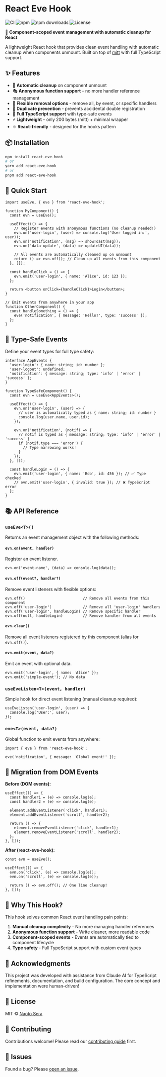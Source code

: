 # React Eve Hook

![CI](https://github.com/sera4am/react-eve-hook/workflows/CI/badge.svg)
![npm](https://img.shields.io/npm/v/react-eve-hook)
![npm downloads](https://img.shields.io/npm/dm/react-eve-hook)
![License](https://img.shields.io/npm/l/react-eve-hook)

🎯 **Component-scoped event management with automatic cleanup for React**

A lightweight React hook that provides clean event handling with automatic cleanup when components unmount. Built on top of [mitt](https://github.com/developit/mitt) with full TypeScript support.

## ✨ Features

- 🧹 **Automatic cleanup** on component unmount
- 🎭 **Anonymous function support** - no more handler reference management
- 🔧 **Flexible removal options** - remove all, by event, or specific handlers
- 🚫 **Duplicate prevention** - prevents accidental double registration
- 📘 **Full TypeScript support** with type-safe events
- ⚡ **Lightweight** - only 200 bytes (mitt) + minimal wrapper
- ⚛️ **React-friendly** - designed for the hooks pattern

## 📦 Installation

```bash
npm install react-eve-hook
# or
yarn add react-eve-hook
# or
pnpm add react-eve-hook
```

## 🚀 Quick Start

```tsx
import useEve, { eve } from 'react-eve-hook';

function MyComponent() {
  const evn = useEve();

  useEffect(() => {
    // Register events with anonymous functions (no cleanup needed!)
    evn.on('user-login', (user) => console.log('User logged in:', user));
    evn.on('notification', (msg) => showToast(msg));
    evn.on('data-update', (data) => updateUI(data));
    
    // All events are automatically cleaned up on unmount
    return () => evn.off(); // Clean up all events from this component
  }, []);

  const handleClick = () => {
    evn.emit('user-login', { name: 'Alice', id: 123 });
  };

  return <button onClick={handleClick}>Login</button>;
}

// Emit events from anywhere in your app
function OtherComponent() {
  const handleSomething = () => {
    eve('notification', { message: 'Hello!', type: 'success' });
  };
}
```

## 🎯 Type-Safe Events

Define your event types for full type safety:

```tsx
interface AppEvents {
  'user-login': { name: string; id: number };
  'user-logout': undefined;
  'notification': { message: string; type: 'info' | 'error' | 'success' };
}

function TypeSafeComponent() {
  const evn = useEve<AppEvents>();

  useEffect(() => {
    evn.on('user-login', (user) => {
      // user is automatically typed as { name: string; id: number }
      console.log(user.name, user.id);
    });

    evn.on('notification', (notif) => {
      // notif is typed as { message: string; type: 'info' | 'error' | 'success' }
      if (notif.type === 'error') {
        // Type narrowing works!
      }
    });
  }, []);

  const handleLogin = () => {
    evn.emit('user-login', { name: 'Bob', id: 456 }); // ✅ Type checked
    // evn.emit('user-login', { invalid: true }); // ❌ TypeScript error
  };
}
```

## 📚 API Reference

### `useEve<T>()`

Returns an event management object with the following methods:

#### `evn.on(event, handler)`
Register an event listener.

```tsx
evn.on('event-name', (data) => console.log(data));
```

#### `evn.off(event?, handler?)`
Remove event listeners with flexible options:

```tsx
evn.off()                          // Remove all events from this component
evn.off('user-login')              // Remove all 'user-login' handlers
evn.off('user-login', handleLogin) // Remove specific handler
evn.off(null, handleLogin)         // Remove handler from all events
```

#### `evn.clear()`
Remove all event listeners registered by this component (alias for `evn.off()`).

#### `evn.emit(event, data?)`
Emit an event with optional data.

```tsx
evn.emit('user-login', { name: 'Alice' });
evn.emit('simple-event'); // No data
```

### `useEveListen<T>(event, handler)`

Simple hook for direct event listening (manual cleanup required):

```tsx
useEveListen('user-login', (user) => {
  console.log('User:', user);
});
```

### `eve<T>(event, data?)`

Global function to emit events from anywhere:

```tsx
import { eve } from 'react-eve-hook';

eve('notification', { message: 'Global event!' });
```

## 🔄 Migration from DOM Events

**Before (DOM events):**
```tsx
useEffect(() => {
  const handler1 = (e) => console.log(e);
  const handler2 = (e) => console.log(e);
  
  element.addEventListener('click', handler1);
  element.addEventListener('scroll', handler2);
  
  return () => {
    element.removeEventListener('click', handler1);
    element.removeEventListener('scroll', handler2);
  };
}, []);
```

**After (react-eve-hook):**
```tsx
const evn = useEve();

useEffect(() => {
  evn.on('click', (e) => console.log(e));
  evn.on('scroll', (e) => console.log(e));
  
  return () => evn.off(); // One line cleanup!
}, []);
```

## 🤔 Why This Hook?

This hook solves common React event handling pain points:

1. **Manual cleanup complexity** - No more managing handler references
2. **Anonymous function support** - Write cleaner, more readable code
3. **Component-scoped events** - Events are automatically tied to component lifecycle
4. **Type safety** - Full TypeScript support with custom event types

## 🙏 Acknowledgments

This project was developed with assistance from Claude AI for TypeScript refinements, documentation, and build configuration. The core concept and implementation were human-driven!

## 📄 License

MIT © [Naoto Sera](https://github.com/sera4am)

## 🤝 Contributing

Contributions welcome! Please read our [contributing guide](CONTRIBUTING.md) first.

## 🐛 Issues

Found a bug? Please [open an issue](https://github.com/sera4am/react-eve-hook/issues).